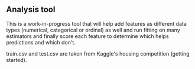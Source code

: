 ## Analysis tool

This is a work-in-progress tool that will help add features as different data types (numerical, categorical or ordinal) as well and run fitting on many estimators and finally score each feature to determine which helps predictions and which don't.  

train.csv and test.csv are taken from Kaggle's housing competition (getting started).
